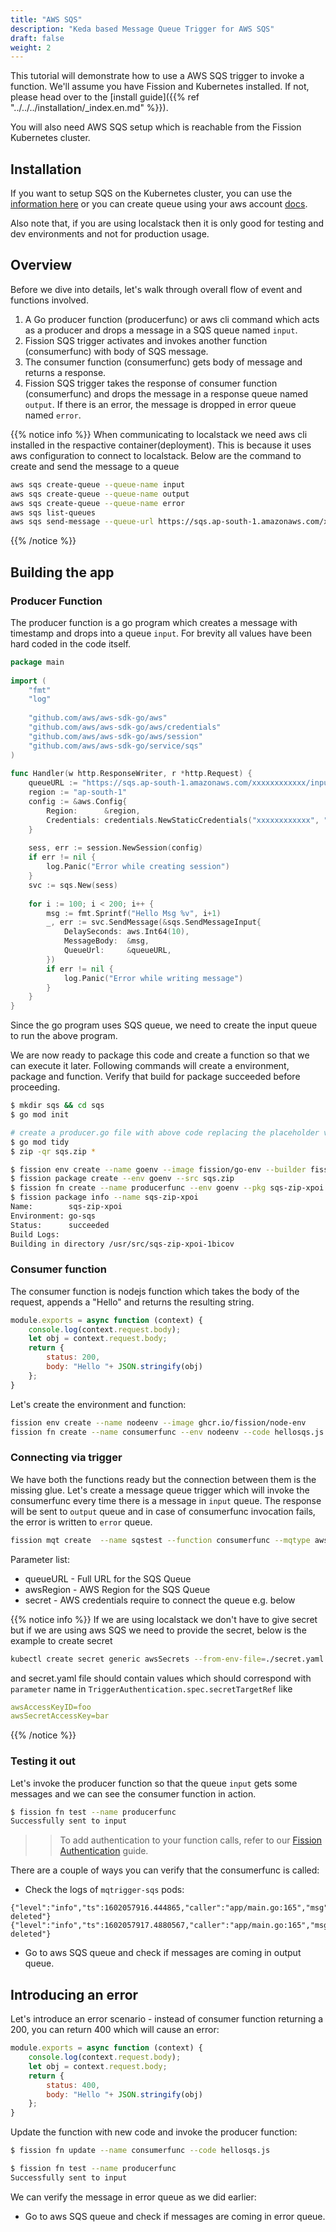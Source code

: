 ```yaml
---
title: "AWS SQS"
description: "Keda based Message Queue Trigger for AWS SQS"	
draft: false
weight: 2
---
```


This tutorial will demonstrate how to use a AWS SQS trigger to invoke a function.
We'll assume you have Fission and Kubernetes installed.
If not, please head over to the [install guide]({{% ref "../../../installation/_index.en.md" %}}).

You will also need AWS SQS setup which is reachable from the Fission Kubernetes cluster.

## Installation

If you want to setup SQS on the Kubernetes cluster, you can use the [information here](https://github.com/localstack/localstack) or you can create queue using your aws account [docs](https://docs.aws.amazon.com/AWSSimpleQueueService/latest/SQSDeveloperGuide/sqs-setting-up.html).  

Also note that, if you are using localstack then it is only good for testing and dev environments and not for production usage.

## Overview

Before we dive into details, let's walk through overall flow of event and functions involved.

1. A Go producer function (producerfunc) or aws cli command which acts as a producer and drops a message in a SQS queue named `input`.
2. Fission SQS trigger activates and invokes another function (consumerfunc) with body of SQS message.
3. The consumer function (consumerfunc) gets body of message and returns a response.
4. Fission SQS trigger takes the response of consumer function (consumerfunc) and drops the message in a response queue named `output`.
   If there is an error, the message is dropped in error queue named `error`.

{{% notice info %}}
When communicating to localstack we need aws cli installed in the respactive container(deployment). This is because it uses aws configuration to connect to localstack.
Below are the command to create and send the message to a queue

```bash
aws sqs create-queue --queue-name input
aws sqs create-queue --queue-name output
aws sqs create-queue --queue-name error
aws sqs list-queues
aws sqs send-message --queue-url https://sqs.ap-south-1.amazonaws.com/xxxxxxxx/input --message-body 'Test Message!'
```

{{% /notice %}}

## Building the app

### Producer Function

The producer function is a go program which creates a message with timestamp and drops into a queue `input`.
For brevity all values have been hard coded in the code itself.

``` go
package main
​
import (
    "fmt"
    "log"
​
    "github.com/aws/aws-sdk-go/aws"
    "github.com/aws/aws-sdk-go/aws/credentials"
    "github.com/aws/aws-sdk-go/aws/session"
    "github.com/aws/aws-sdk-go/service/sqs"
)
​
func Handler(w http.ResponseWriter, r *http.Request) {​
    queueURL := "https://sqs.ap-south-1.amazonaws.com/xxxxxxxxxxxx/input"
    region := "ap-south-1"
    config := &aws.Config{
        Region:      &region,
        Credentials: credentials.NewStaticCredentials("xxxxxxxxxxxx", "xxxxxxxxxx", ""),
    }
​
    sess, err := session.NewSession(config)
    if err != nil {
        log.Panic("Error while creating session")
    }
    svc := sqs.New(sess)
​
    for i := 100; i < 200; i++ {
        msg := fmt.Sprintf("Hello Msg %v", i+1)
        _, err := svc.SendMessage(&sqs.SendMessageInput{
            DelaySeconds: aws.Int64(10),
            MessageBody:  &msg,
            QueueUrl:     &queueURL,
        })
        if err != nil {
            log.Panic("Error while writing message")
        }
    }
}
```

Since the go program uses SQS queue, we need to create the input queue to run the above program.

We are now ready to package this code and create a function so that we can execute it later.
Following commands will create a environment, package and function.
Verify that build for package succeeded before proceeding.

```sh
$ mkdir sqs && cd sqs
$ go mod init

# create a producer.go file with above code replacing the placeholder values with actual ones
$ go mod tidy
$ zip -qr sqs.zip *

$ fission env create --name goenv --image fission/go-env --builder fission/go-builder
$ fission package create --env goenv --src sqs.zip
$ fission fn create --name producerfunc --env goenv --pkg sqs-zip-xpoi --entrypoint Handler
$ fission package info --name sqs-zip-xpoi
Name:        sqs-zip-xpoi
Environment: go-sqs
Status:      succeeded
Build Logs:
Building in directory /usr/src/sqs-zip-xpoi-1bicov
```

### Consumer function

The consumer function is nodejs function which takes the body of the request, appends a "Hello" and returns the resulting string.

```js
module.exports = async function (context) {
    console.log(context.request.body);
    let obj = context.request.body;
    return {
        status: 200,
        body: "Hello "+ JSON.stringify(obj)
    };
}
```

Let's create the environment and function:

```bash
fission env create --name nodeenv --image ghcr.io/fission/node-env
fission fn create --name consumerfunc --env nodeenv --code hellosqs.js
```

### Connecting via trigger

We have both the functions ready but the connection between them is the missing glue.
Let's create a message queue trigger which will invoke the consumerfunc every time there is a message in `input` queue.
The response will be sent to `output` queue and in case of consumerfunc invocation fails, the error is written to `error` queue.

```bash
fission mqt create  --name sqstest --function consumerfunc --mqtype aws-sqs-queue --topic input --resptopic output --mqtkind keda --errortopic error --metadata queueURL=https://sqs.ap-south-1.amazonaws.com/xxxxxxxx/input --metadata awsRegion=ap-south-1 --secret awsSecrets
```

Parameter list:

- queueURL - Full URL for the SQS Queue
- awsRegion - AWS Region for the SQS Queue
- secret - AWS credentials require to connect the queue e.g. below

{{% notice info %}}
If we are using localstack we don't have to give secret but if we are using aws SQS we need to provide the secret, below is the example to create secret

```bash
kubectl create secret generic awsSecrets --from-env-file=./secret.yaml
```

and secret.yaml file should contain values which should correspond with `parameter` name in `TriggerAuthentication.spec.secretTargetRef` like

```yaml
awsAccessKeyID=foo 
awsSecretAccessKey=bar
```

{{% /notice %}}

### Testing it out

Let's invoke the producer function so that the queue `input` gets some messages and we can see the consumer function in action.

```bash
$ fission fn test --name producerfunc
Successfully sent to input
```

>> To add authentication to your function calls, refer to our [Fission Authentication](/docs/installation/authentication) guide.

There are a couple of ways you can verify that the consumerfunc is called:

- Check the logs of `mqtrigger-sqs` pods:

```text
{"level":"info","ts":1602057916.444865,"caller":"app/main.go:165","msg":"message deleted"}
{"level":"info","ts":1602057917.4880567,"caller":"app/main.go:165","msg":"message deleted"}
```

- Go to aws SQS queue and check if messages are coming in output queue.

## Introducing an error

Let's introduce an error scenario - instead of consumer function returning a 200, you can return 400 which will cause an error:

```js
module.exports = async function (context) {
    console.log(context.request.body);
    let obj = context.request.body;
    return {
        status: 400,
        body: "Hello "+ JSON.stringify(obj)
    };
}
```

Update the function with new code and invoke the producer function:

```bash
$ fission fn update --name consumerfunc --code hellosqs.js

$ fission fn test --name producerfunc
Successfully sent to input
```

We can verify the message in error queue as we did earlier:

- Go to aws SQS queue and check if messages are coming in error queue.
